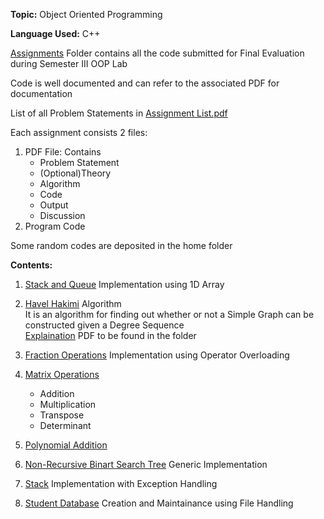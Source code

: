 <p><strong>Topic:</strong> Object Oriented Programming</p>
<p><strong>Language Used:</strong> C++</p>
<p><a href="Object Oriented Programming/Assignments">Assignments</a> Folder contains all the code submitted for Final Evaluation during Semester III OOP Lab</p>
<p>Code is well documented and can refer to the associated PDF for documentation</p>
<p>List of all Problem Statements in <a href="Object Oriented Programming/Assignments/Assignment List.pdf">Assignment List.pdf</a><p>
<p>Each assignment consists 2 files:</p>
<ol>
  <li>PDF File: Contains 
      <ul>
        <li>Problem Statement</li>
        <li>(Optional)Theory</li>
        <li>Algorithm</li>
        <li>Code</li>
        <li>Output</li>
        <li>Discussion</li>
      </ul>
  </li>
  <li>Program Code</li>
</ol>
<p>Some random codes are deposited in the home folder</p>
<p><strong>Contents:</strong></p>
<ol>
  <li><p><a href="Object Oriented Programming/Assignments/1-Stack and Queue/1.pdf">Stack and Queue</a> Implementation using 1D Array</p></li>
  <li><p><a href="Object Oriented Programming/Assignments/2-Havel-Hakimi/2.pdf">Havel Hakimi</a> Algorithm
      <br>It is an algorithm for finding out whether or not a Simple Graph can be constructed given a Degree Sequence
      <br><a href="http://coddicted.com/the-havel-hakimi-algorithm/">Explaination</a> PDF to be found in the folder</p></li>
  <li><p><a href="Object Oriented Programming/Assignments/3-Fraction/3.pdf">Fraction Operations</a> Implementation using Operator Overloading</p></li>
  <li><p><a href="Object Oriented Programming/Assignments/3-Matrix/4.pdf">Matrix Operations</a>
      <ul>
        <li>Addition</li>
        <li>Multiplication</li>
        <li>Transpose</li>
        <li>Determinant</li>
      </ul>
   </p></li>
   <li><p><a href="Object Oriented Programming/Assignments/5-Polynomial Addition/5.pdf">Polynomial Addition</a></p></li>
   <li><p><a href="Object Oriented Programming/Assignments/6-Non-Recursive BST/6.pdf">Non-Recursive Binart Search Tree</a> Generic Implementation</p></li>
   <li><p><a href="Object Oriented Programming/Assignments/7-Stack Exception Handling/7.pdf">Stack</a> Implementation with Exception Handling</p></li>
   <li><p><a href="Object Oriented Programming/Assignments/8-Student Database/8.pdf">Student Database</a> Creation and Maintainance using File Handling</p></li>
</ol>
